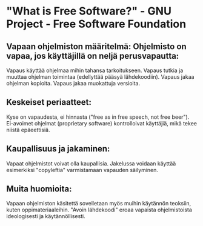 # "What is Free Software?" - GNU Project - Free Software Foundation

## Vapaan ohjelmiston määritelmä: Ohjelmisto on vapaa, jos käyttäjillä on neljä perusvapautta:
Vapaus käyttää ohjelmaa mihin tahansa tarkoitukseen.
Vapaus tutkia ja muuttaa ohjelman toimintaa (edellyttää pääsyä lähdekoodiin).
Vapaus jakaa ohjelman kopioita.
Vapaus jakaa muokattuja versioita.
## Keskeiset periaatteet:
Kyse on vapaudesta, ei hinnasta ("free as in free speech, not free beer").
Ei-avoimet ohjelmat (proprietary software) kontrolloivat käyttäjiä, mikä tekee niistä epäeettisiä.
## Kaupallisuus ja jakaminen:
Vapaat ohjelmistot voivat olla kaupallisia.
Jakelussa voidaan käyttää esimerkiksi "copyleftia" varmistamaan vapauden säilyminen.
## Muita huomioita:
Vapaan ohjelmiston käsitettä sovelletaan myös muihin käytännön teoksiin, kuten oppimateriaaleihin.
"Avoin lähdekoodi" eroaa vapaista ohjelmistoista ideologisesti ja käytännöllisesti.
